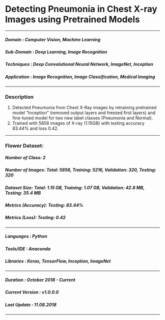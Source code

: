 # Detecting Pneumonia in Chest X-ray Images using Pretrained Models                                            
*************************************************************************************************************************************
##### Domain             : Computer Vision, Machine Learning
##### Sub-Domain         : Deep Learning, Image Recognition
##### Techniques         : Deep Convolutional Neural Network, ImageNet, Inception
##### Application        : Image Recognition, Image Classification, Medical Imaging
*************************************************************************************************************************************
### Description
1. Detected Pneumonia from Chest X-Ray images by retraining pretrained model “Inception” (removed output layers and freezed first layers) and fine-tuned model for two new label classes (Pneumonia and Normal).
2. Trained with 5856 images of X-ray (1.15GB) with testing accuracy 83.44% and loss 0.42.
*************************************************************************************************************************************
### Flower Dataset:
##### Number of Class: 2
##### Number of Images: Total: 5856, Training: 5216, Validation: 320, Testing: 320
##### Dataset Size: Total: 1.15 GB, Training: 1.07 GB, Validation: 42.8 MB, Testing: 35.4 MB
<!---
###### Number of Epochs: 8
###### Training Time (Approx.): 2 Hours
-->
##### Metrics (Accuracy): Testing: 83.44%
##### Metrics (Loss): Testing: 0.42
*************************************************************************************************************************************
##### Languages   : Python
##### Tools/IDE   : Anaconda
##### Libraries   : Keras, TensorFlow, Inception, ImageNet
*************************************************************************************************************************************
##### Duration   : October 2018 - Current
##### Current Version  : v1.0.0.0
##### Last Update      : 11.08.2018
*************************************************************************************************************************************


